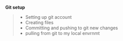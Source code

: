 **Git setup**

> * Setting up git account 
> * Creating files 
> * Committing and pushing to git new changes 
> * pulling from git to my local envrnmt
